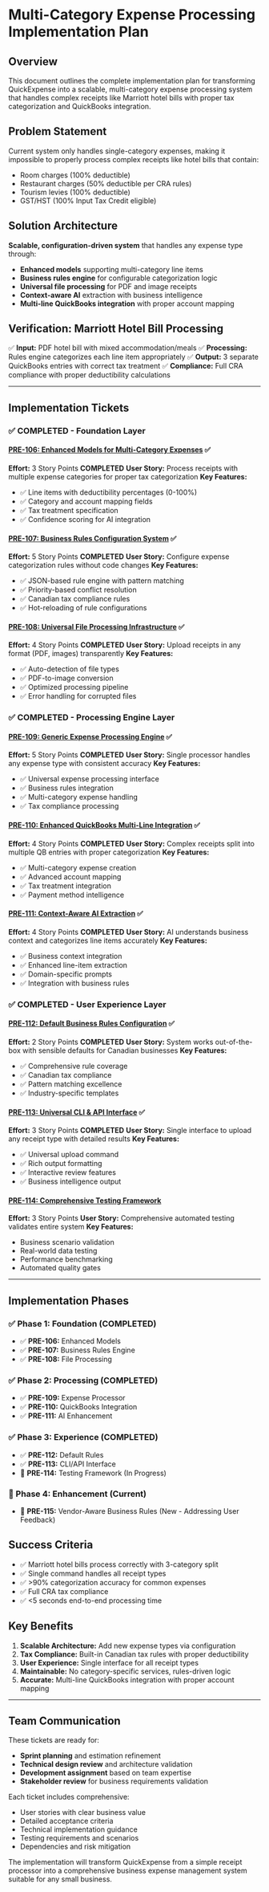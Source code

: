 # Multi-Category Expense Processing Implementation Plan

## Overview
This document outlines the complete implementation plan for transforming QuickExpense into a scalable, multi-category expense processing system that handles complex receipts like Marriott hotel bills with proper tax categorization and QuickBooks integration.

## Problem Statement
Current system only handles single-category expenses, making it impossible to properly process complex receipts like hotel bills that contain:
- Room charges (100% deductible)
- Restaurant charges (50% deductible per CRA rules)
- Tourism levies (100% deductible)
- GST/HST (100% Input Tax Credit eligible)

## Solution Architecture
**Scalable, configuration-driven system** that handles any expense type through:
- **Enhanced models** supporting multi-category line items
- **Business rules engine** for configurable categorization logic
- **Universal file processing** for PDF and image receipts
- **Context-aware AI** extraction with business intelligence
- **Multi-line QuickBooks integration** with proper account mapping

## Verification: Marriott Hotel Bill Processing
✅ **Input:** PDF hotel bill with mixed accommodation/meals
✅ **Processing:** Rules engine categorizes each line item appropriately
✅ **Output:** 3 separate QuickBooks entries with correct tax treatment
✅ **Compliance:** Full CRA compliance with proper deductibility calculations

---

## Implementation Tickets

### ✅ **COMPLETED** - Foundation Layer

#### [PRE-106: Enhanced Models for Multi-Category Expenses](./completed/PRE-106-enhanced-models.md) ✅
**Effort:** 3 Story Points **COMPLETED**
**User Story:** Process receipts with multiple expense categories for proper tax categorization
**Key Features:**
- ✅ Line items with deductibility percentages (0-100%)
- ✅ Category and account mapping fields
- ✅ Tax treatment specification
- ✅ Confidence scoring for AI integration

#### [PRE-107: Business Rules Configuration System](./completed/PRE-107-business-rules.md) ✅
**Effort:** 5 Story Points **COMPLETED**
**User Story:** Configure expense categorization rules without code changes
**Key Features:**
- ✅ JSON-based rule engine with pattern matching
- ✅ Priority-based conflict resolution
- ✅ Canadian tax compliance rules
- ✅ Hot-reloading of rule configurations

#### [PRE-108: Universal File Processing Infrastructure](./completed/PRE-108-file-processing.md) ✅
**Effort:** 4 Story Points **COMPLETED**
**User Story:** Upload receipts in any format (PDF, images) transparently
**Key Features:**
- ✅ Auto-detection of file types
- ✅ PDF-to-image conversion
- ✅ Optimized processing pipeline
- ✅ Error handling for corrupted files

### ✅ **COMPLETED** - Processing Engine Layer

#### [PRE-109: Generic Expense Processing Engine](./completed/PRE-109-expense-processor.md) ✅
**Effort:** 5 Story Points **COMPLETED**
**User Story:** Single processor handles any expense type with consistent accuracy
**Key Features:**
- ✅ Universal expense processing interface
- ✅ Business rules integration
- ✅ Multi-category expense handling
- ✅ Tax compliance processing

#### [PRE-110: Enhanced QuickBooks Multi-Line Integration](./completed/PRE-110-quickbooks-integration.md) ✅
**Effort:** 4 Story Points **COMPLETED**
**User Story:** Complex receipts split into multiple QB entries with proper categorization
**Key Features:**
- ✅ Multi-category expense creation
- ✅ Advanced account mapping
- ✅ Tax treatment integration
- ✅ Payment method intelligence

#### [PRE-111: Context-Aware AI Extraction](./completed/PRE-111-ai-extraction.md) ✅
**Effort:** 4 Story Points **COMPLETED**
**User Story:** AI understands business context and categorizes line items accurately
**Key Features:**
- ✅ Business context integration
- ✅ Enhanced line-item extraction
- ✅ Domain-specific prompts
- ✅ Integration with business rules

### ✅ **COMPLETED** - User Experience Layer

#### [PRE-112: Default Business Rules Configuration](./completed/PRE-112-default-rules.md) ✅
**Effort:** 2 Story Points **COMPLETED**
**User Story:** System works out-of-the-box with sensible defaults for Canadian businesses
**Key Features:**
- ✅ Comprehensive rule coverage
- ✅ Canadian tax compliance
- ✅ Pattern matching excellence
- ✅ Industry-specific templates

#### [PRE-113: Universal CLI & API Interface](./completed/PRE-113-cli-api-interface.md) ✅
**Effort:** 3 Story Points **COMPLETED**
**User Story:** Single interface to upload any receipt type with detailed results
**Key Features:**
- ✅ Universal upload command
- ✅ Rich output formatting
- ✅ Interactive review features
- ✅ Business intelligence output

#### [PRE-114: Comprehensive Testing Framework](./PRE-114-testing-framework.md)
**Effort:** 3 Story Points
**User Story:** Comprehensive automated testing validates entire system
**Key Features:**
- Business scenario validation
- Real-world data testing
- Performance benchmarking
- Automated quality gates

---

## Implementation Phases

### ✅ Phase 1: Foundation (COMPLETED)
- ✅ **PRE-106:** Enhanced Models
- ✅ **PRE-107:** Business Rules Engine
- ✅ **PRE-108:** File Processing

### ✅ Phase 2: Processing (COMPLETED)
- ✅ **PRE-109:** Expense Processor
- ✅ **PRE-110:** QuickBooks Integration
- ✅ **PRE-111:** AI Enhancement

### ✅ Phase 3: Experience (COMPLETED)
- ✅ **PRE-112:** Default Rules
- ✅ **PRE-113:** CLI/API Interface
- 🚧 **PRE-114:** Testing Framework (In Progress)

### 🚧 Phase 4: Enhancement (Current)
- 🚧 **PRE-115:** Vendor-Aware Business Rules (New - Addressing User Feedback)

## Success Criteria
- ✅ Marriott hotel bills process correctly with 3-category split
- ✅ Single command handles all receipt types
- ✅ >90% categorization accuracy for common expenses
- ✅ Full CRA tax compliance
- ✅ <5 seconds end-to-end processing time

## Key Benefits
1. **Scalable Architecture:** Add new expense types via configuration
2. **Tax Compliance:** Built-in Canadian tax rules with proper deductibility
3. **User Experience:** Single interface for all receipt types
4. **Maintainable:** No category-specific services, rules-driven logic
5. **Accurate:** Multi-line QuickBooks integration with proper account mapping

---

## Team Communication
These tickets are ready for:
- **Sprint planning** and estimation refinement
- **Technical design review** and architecture validation
- **Development assignment** based on team expertise
- **Stakeholder review** for business requirements validation

Each ticket includes comprehensive:
- User stories with clear business value
- Detailed acceptance criteria
- Technical implementation guidance
- Testing requirements and scenarios
- Dependencies and risk mitigation

The implementation will transform QuickExpense from a simple receipt processor into a comprehensive business expense management system suitable for any small business.
